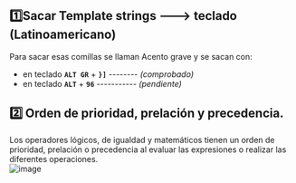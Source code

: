 ## 1️⃣Sacar Template strings ---> teclado (Latinoamericano)  
Para sacar esas comillas se llaman Acento grave  y se sacan con:
- en teclado **`ALT GR`** + **`}]`**  -------- _(comprobado)_   
- en teclado **`ALT`** + **`96`** ----------- _(pendiente)_  

## 2️⃣ Orden de prioridad, prelación y precedencia.
Los operadores lógicos, de igualdad y matemáticos tienen un orden de prioridad, prelación o precedencia al evaluar las expresiones o realizar las diferentes operaciones.  
![image](https://user-images.githubusercontent.com/88864000/213534378-524286a1-6e1d-407a-88b2-b89d8c96622b.png)
